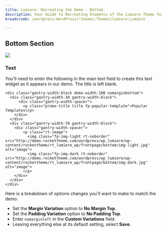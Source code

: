 ```yaml
---
title: Lumiere: Recreating the Demo - Bottom
description: Your Guide to Recreating Elements of the Lumiere Theme for WordPress
breadcrumb: /wordpress:WordPress/!themes:Themes/lumiere:Lumiere

---
```


Bottom Section
-----
![][demo]

### Text
You'll need to enter the following in the main text field to create this text widget as it appears in our demo. The title is left blank.

~~~
<div class="gantry-width-block demo-width-100 nomarginbottom">
  <div class="gantry-width-30 gantry-width-block">
      <div class="gantry-width-spacer">
  		<p class="promo-title title fp-popular-template">Popular Templates</p>
	</div>   	 	
  </div>
  <div class="gantry-width-70 gantry-width-block">
  	<div class="gantry-width-spacer">
		<p class="rt-image">
		  <img class="fp-img-light rt-noborder" src="http://demo.rockettheme.com/wordpress/wp_lumiere/wp-content/rockettheme/rt_lumiere_wp/frontpage/bottom/img-light.jpg" alt="image">
		  <img class="fp-img-dark rt-noborder" src="http://demo.rockettheme.com/wordpress/wp_lumiere/wp-content/rockettheme/rt_lumiere_wp/frontpage/bottom/img-dark.jpg" alt="image">
		</p>
	</div>
  </div>
</div>
~~~

Here is a breakdown of options changes you'll want to make to match the demo.

* Set the **Margin Variation** option to **No Margin Top**.
* Set the **Padding Variation** option to **No Padding Top**.
* Enter `nomarginleft` in the **Custom Variations** field.
* Leaving everything else at its default setting, select **Save**.

[demo]: assets/demo_6.jpeg
[roksprocket]: ../../plugins/roksprocket